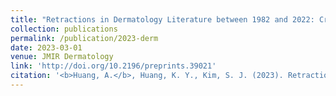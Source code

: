```yaml
---
title: "Retractions in Dermatology Literature between 1982 and 2022: Cross-sectional Study."
collection: publications
permalink: /publication/2023-derm
date: 2023-03-01
venue: JMIR Dermatology
link: 'http://doi.org/10.2196/preprints.39021'
citation: '<b>Huang, A.</b>, Huang, K. Y., Kim, S. J. (2023). Retractions in Dermatology Literature between 1982 and 2022: Cross-sectional Study. JMIR Dermatology. (accepted)' 
---
```

